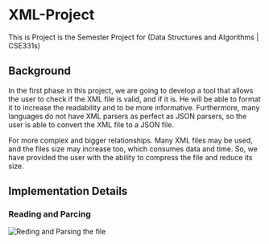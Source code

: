 # XML-Project
This is Project is the Semester Project for (Data Structures and Algorithms | CSE331s)
## Background
In the first phase in this project, we are going to develop a tool that allows the user to check if the XML file is valid, and if it is. He will be able to format it to increase the readability and to be more informative. Furthermore, many languages do not have XML parsers as perfect as JSON parsers, so the user is able to convert the XML file to a JSON file.

For more complex and bigger relationships. Many XML files may be used, and the files size may increase too, which consumes data and time. So, we have provided the user with the ability to compress the file and reduce its size.

## Implementation Details
### Reading and Parcing
![Reding and Parsing the file](Reding_and_Parsing_the_file "Reding and Parsing the file")

